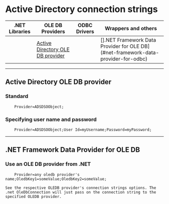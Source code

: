 # Active Directory connection strings

.NET Libraries | OLE DB Providers | ODBC Drivers | Wrappers and others
--- | --- | --- | ---
&nbsp; | [Active Directory OLE DB provider](#active-directory-ole-db-provider) | &nbsp; | [].NET Framework Data Provider for OLE DB](#net-framework-data-provider-for-odbc)

----

## Active Directory OLE DB provider
### Standard
```
    Provider=ADSDSOObject;
```

### Specifying user name and password
```
    Provider=ADSDSOObject;User Id=myUsername;Password=myPassword;
```

----

## .NET Framework Data Provider for OLE DB
### Use an OLE DB provider from .NET
```
    Provider=any oledb provider's name;OledbKey1=someValue;OledbKey2=someValue;
```

    See the respective OLEDB provider's connection strings options. The .net OleDbConnection will just pass on the connection string to the specified OLEDB provider. 